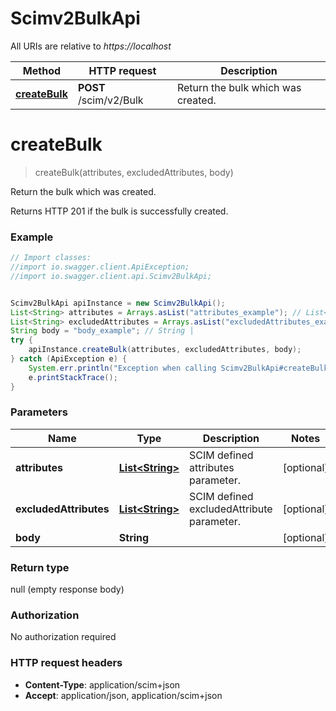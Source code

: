# Scimv2BulkApi

All URIs are relative to *https://localhost*

Method | HTTP request | Description
------------- | ------------- | -------------
[**createBulk**](Scimv2BulkApi.md#createBulk) | **POST** /scim/v2/Bulk | Return the bulk which was created.


<a name="createBulk"></a>
# **createBulk**
> createBulk(attributes, excludedAttributes, body)

Return the bulk which was created.

Returns HTTP 201 if the bulk is successfully created.

### Example
```java
// Import classes:
//import io.swagger.client.ApiException;
//import io.swagger.client.api.Scimv2BulkApi;


Scimv2BulkApi apiInstance = new Scimv2BulkApi();
List<String> attributes = Arrays.asList("attributes_example"); // List<String> | SCIM defined attributes parameter.
List<String> excludedAttributes = Arrays.asList("excludedAttributes_example"); // List<String> | SCIM defined excludedAttribute parameter.
String body = "body_example"; // String | 
try {
    apiInstance.createBulk(attributes, excludedAttributes, body);
} catch (ApiException e) {
    System.err.println("Exception when calling Scimv2BulkApi#createBulk");
    e.printStackTrace();
}
```

### Parameters

Name | Type | Description  | Notes
------------- | ------------- | ------------- | -------------
 **attributes** | [**List&lt;String&gt;**](String.md)| SCIM defined attributes parameter. | [optional]
 **excludedAttributes** | [**List&lt;String&gt;**](String.md)| SCIM defined excludedAttribute parameter. | [optional]
 **body** | **String**|  | [optional]

### Return type

null (empty response body)

### Authorization

No authorization required

### HTTP request headers

 - **Content-Type**: application/scim+json
 - **Accept**: application/json, application/scim+json

